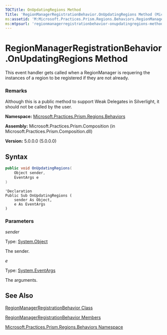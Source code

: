 ```yaml
---
TOCTitle: OnUpdatingRegions Method
Title: 'RegionManagerRegistrationBehavior.OnUpdatingRegions Method (Microsoft.Practices.Prism.Regions.Behaviors)'
ms:assetid: 'M:Microsoft.Practices.Prism.Regions.Behaviors.RegionManagerRegistrationBehavior.OnUpdatingRegions(System.Object,System.EventArgs)'
ms:mtpsurl: 'regionmanagerregistrationbehavior-onupdatingregions-method-mspp-regions-behaviors.md'
---
```


# RegionManagerRegistrationBehavior.OnUpdatingRegions Method

This event handler gets called when a RegionManager is requering the instances of a region to be registered if they are not already.

### Remarks

Although this is a public method to support Weak Delegates in Silverlight, it should not be called by the user.

**Namespace:** [Microsoft.Practices.Prism.Regions.Behaviors](/patterns-practices/reference/mspp-regions-behaviors-namespace)

**Assembly:** Microsoft.Practices.Prism.Composition (in Microsoft.Practices.Prism.Composition.dll)

**Version:** 5.0.0.0 (5.0.0.0)

## Syntax

```C#
public void OnUpdatingRegions(
	Object sender,
	EventArgs e
)
```

```VB
'Declaration
Public Sub OnUpdatingRegions ( 
	sender As Object,
	e As EventArgs
)
```

### Parameters

*sender*

Type: [System.Object](http://msdn.microsoft.com/en-us/library/e5kfa45b)

The sender.

*e*

Type: [System.EventArgs](http://msdn.microsoft.com/en-us/library/118wxtk3)

The arguments.

## See Also

[RegionManagerRegistrationBehavior Class](/patterns-practices/reference/regionmanagerregistrationbehavior-class-mspp-regions-behaviors)

[RegionManagerRegistrationBehavior Members](/patterns-practices/reference/regionmanagerregistrationbehavior-members-mspp-regions-behaviors)

[Microsoft.Practices.Prism.Regions.Behaviors Namespace](/patterns-practices/reference/mspp-regions-behaviors-namespace)
